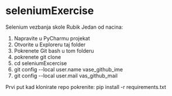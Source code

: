 # seleniumExercise
Selenium vezbanja skole Rubik
Jedan od nacina:
1. Napravite u PyCharmu projekat
2. Otvorite u Exploreru taj folder 
3. Pokrenete Git bash u tom folderu
4. pokrenete git clone <linkdogithub repoa>
5. cd seleniumExcercise
6. git config --local user.name vase_github_ime
7. git config --local user.mail vas_github_mail
  
Prvi put kad klonirate repo pokrenite:
pip install -r requirements.txt
